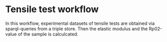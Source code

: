 # Tensile test workflow
In this workflow, experimental datasets of tensile tests are obtained via sparql-queries from a triple store. Then the elastic modulus and the Rp02-value of the sample is calculcated.
